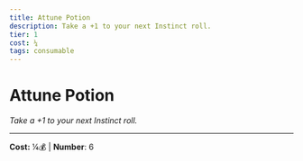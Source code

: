 ```yaml
---
title: Attune Potion
description: Take a +1 to your next Instinct roll.
tier: 1
cost: ¼
tags: consumable
---
```

# Attune Potion

_Take a +1 to your next Instinct roll._

___
**Cost:** ¼💰 | **Number**: 6
